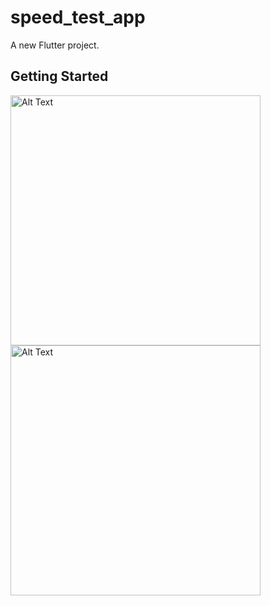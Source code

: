 # speed_test_app

A new Flutter project.

## Getting Started
<img src="https://github.com/sathipe123/speed_test_app_flutter/assets/92565653/5ef2e532-373a-409f-930c-aaadf06e44ee" alt="Alt Text" height="400">
<img src="https://github.com/sathipe123/speed_test_app_flutter/assets/92565653/eeb40b2f-8ac4-4024-97fd-bb969f17cba5" alt="Alt Text" height="400">


